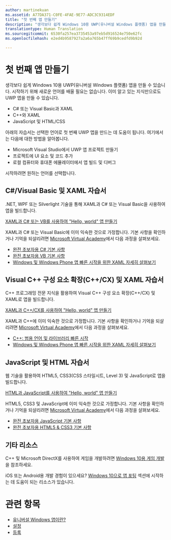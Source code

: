 ```yaml
---
author: martinekuan
ms.assetid: A77DA371-C0FE-4FAE-9E77-ADC3C9314EDF
title: "첫 번째 앱 만들기"
description: "생각보다 쉽게 Windows 10용 UWP(유니버설 Windows 플랫폼) 앱을 만들 수 있습니다."
translationtype: Human Translation
ms.sourcegitcommit: 6530fa257ea3735453a97eb5d916524e750e62fc
ms.openlocfilehash: e2ed4b9587927a2a6a765b47ff69b9cedfd9b92d

---
```

# 첫 번째 앱 만들기

생각보다 쉽게 Windows 10용 UWP(유니버설 Windows 플랫폼) 앱을 만들 수 있습니다. 시작하기 위해 새로운 언어를 배울 필요는 없습니다. 이미 알고 있는 지식만으로도 UWP 앱을 만들 수 있습니다.

-   C# 또는 Visual Basic과 XAML
-   C++와 XAML
-   JavaScript 및 HTML/CSS

아래의 자습서는 선택한 언어로 첫 번째 UWP 앱을 만드는 데 도움이 됩니다. 여기에서는 다음에 대한 방법을 알아봅니다.

-   Microsoft Visual Studio에서 UWP 앱 프로젝트 만들기
-   프로젝트에 UI 요소 및 코드 추가
-   로컬 컴퓨터와 휴대폰 에뮬레이터에서 앱 빌드 및 디버그

시작하려면 원하는 언어를 선택합니다.

## C#/Visual Basic 및 XAML 자습서

.NET, WPF 또는 Silverlight 기술을 통해 XAML과 C# 또는 Visual Basic을 사용하여 앱을 빌드합니다.

[XAML과 C# 또는 VB를 사용하여 "Hello, world" 앱 만들기](create-a-hello-world-app-xaml-universal.md)

XAML과 C# 또는 Visual Basic에 이미 익숙한 것으로 가정합니다. 기본 사항을 확인하거나 기억을 되살리려면 [Microsoft Virtual Academy](http://www.microsoftvirtualacademy.com/)에서 다음 과정을 살펴보세요.

-   [완전 초보자용 C# 기본 사항](http://www.microsoftvirtualacademy.com/training-courses/c-fundamentals-for-absolute-beginners)
-   [완전 초보자용 VB 기본 사항](http://www.microsoftvirtualacademy.com/training-courses/vb-fundamentals-for-absolute-beginners)
-   [Windows 및 Windows Phone 앱 빠른 시작을 위한 XAML 자세히 살펴보기](http://www.microsoftvirtualacademy.com/training-courses/xaml-deep-dive-for-windows-windows-phone-apps-jump-start)

## Visual C++ 구성 요소 확장(C++/CX) 및 XAML 자습서

C++ 프로그래밍 전문 지식을 활용하여 Visual C++ 구성 요소 확장(C++/CX) 및 XAML로 앱을 빌드합니다.

[XAML과 C++/CX를 사용하여 "Hello, world" 앱 만들기](create-a-basic-windows-10-app-in-cpp.md)

XAML과 C++에 이미 익숙한 것으로 가정합니다. 기본 사항을 확인하거나 기억을 되살리려면 [Microsoft Virtual Academy](http://go.microsoft.com/fwlink/p/?LinkID=389916)에서 다음 과정을 살펴보세요.

-   [C++: 범용 언어 및 라이브러리 빠른 시작](http://www.microsoftvirtualacademy.com/training-courses/c-a-general-purpose-language-and-library-jump-start)
-   [Windows 및 Windows Phone 앱 빠른 시작을 위한 XAML 자세히 살펴보기](http://www.microsoftvirtualacademy.com/training-courses/xaml-deep-dive-for-windows-windows-phone-apps-jump-start)

## JavaScript 및 HTML 자습서

웹 기술을 활용하여 HTML5, CSS3(CSS 스타일시트, Level 3) 및 JavaScript로 앱을 빌드합니다.

[HTML과 JavaScript를 사용하여 "Hello, world" 앱 만들기](create-a-hello-world-app-js-universal.md)

HTML5, CSS3 및 JavaScript에 이미 익숙한 것으로 가정합니다. 기본 사항을 확인하거나 기억을 되살리려면 [Microsoft Virtual Academy](http://go.microsoft.com/fwlink/p/?LinkID=389916)에서 다음 과정을 살펴보세요.

-   [완전 초보자용 JavaScript 기본 사항](http://www.microsoftvirtualacademy.com/training-courses/javascript-fundamentals-for-absolute-beginners)
-   [완전 초보자용 HTML5 &amp; CSS3 기본 사항](http://www.microsoftvirtualacademy.com/training-courses/html5-css3-fundamentals-development-for-absolute-beginners)

## 기타 리소스

C++ 및 Microsoft DirectX를 사용하여 게임을 개발하려면 [Windows 10용 게임 개발](https://dev.windows.com/games)을 참조하세요.

iOS 또는 Android용 개발 경험이 있으세요? [Windows 10으로 앱 포팅](https://msdn.microsoft.com/library/windows/apps/Mt238321) 섹션에 시작하는 데 도움이 되는 리소스가 있습니다.

# 관련 항목

* [유니버설 Windows 앱이란?](whats-a-uwp.md)
* [설정](get-set-up.md)
* [등록](sign-up.md)
 




<!--HONumber=Jun16_HO4-->


